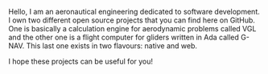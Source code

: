 Hello, I am an aeronautical engineering dedicated to software development. I own two different open source projects that you can find here on GitHub. One is basically a calculation engine for aerodynamic problems called VGL and the other one is a flight computer for gliders written in Ada called G-NAV. This last one exists in two flavours: native and web.

I hope these projects can be useful for you!
